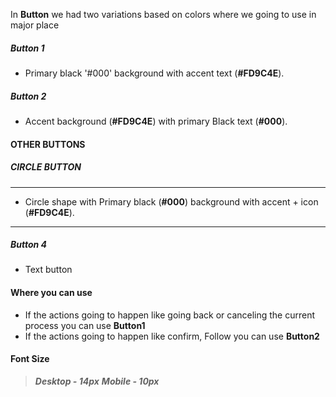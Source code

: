 In **Button** we had two variations based on colors where we going to use in major place 

##### Button 1 #####

- Primary black '#000' background with accent text (**#FD9C4E**).

##### Button 2 #####
- Accent background (**#FD9C4E**)  with primary Black text (**#000**).


#### OTHER BUTTONS ####

##### CIRCLE BUTTON
---
-  Circle shape with Primary black (**#000**) background with accent + icon (**#FD9C4E**).
- ---

##### Button 4
- Text button

#### Where you can use

- If the actions going to happen like going back or canceling the current process you can use **Button1** 
- If the actions going to happen like confirm, Follow you can use **Button2** 

#### Font Size

> ***Desktop - 14px***     ***Mobile - 10px***   
